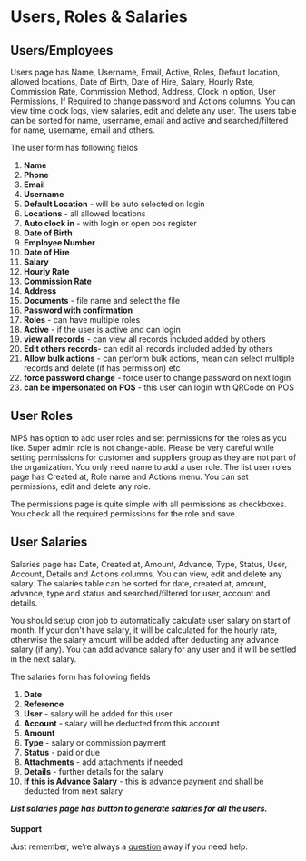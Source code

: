 # Users, Roles & Salaries



## Users/Employees

Users page has Name, Username, Email, Active, Roles, Default location, allowed locations, Date of Birth, Date of Hire, Salary, Hourly Rate, Commission Rate, Commission Method, Address, Clock in option, User Permissions, If Required to change password and Actions columns. You can view time clock logs, view salaries, edit and delete any user. The users table can be sorted for name, username, email and active and searched/filtered for name, username, email and others.

The user form has following fields

1.  **Name**
2.  **Phone**
3.  **Email**
4.  **Username**
5.  **Default Location** - will be auto selected on login
6.  **Locations** - all allowed locations
7.  **Auto clock in** - with login or open pos register
8.  **Date of Birth**
9.  **Employee Number**
10. **Date of Hire**
11. **Salary**
12. **Hourly Rate**
13. **Commission Rate**
14. **Address**
15. **Documents** - file name and select the file
16. **Password with confirmation**
17. **Roles** - can have multiple roles
18. **Active** - if the user is active and can login
19. **view all records** - can view all records included added by others
20. **Edit others records**- can edit all records included added by others
21. **Allow bulk actions** - can perform bulk actions, mean can select multiple records and delete (if has permission) etc
22. **force password change** - force user to change password on next login
23. **can be impersonated on POS** - this user can login with QRCode on POS

## User Roles

MPS has option to add user roles and set permissions for the roles as you like. Super admin role is not change-able. Please be very careful while setting permissions for customer and suppliers group as they are not part of the organization. You only need name to add a user role. The list user roles page has Created at, Role name and Actions menu. You can set permissions, edit and delete any role.

The permissions page is quite simple with all permissions as checkboxes. You check all the required permissions for the role and save.

## User Salaries

Salaries page has Date, Created at, Amount, Advance, Type, Status, User, Account, Details and Actions columns. You can view, edit and delete any salary. The salaries table can be sorted for date, created at, amount, advance, type and status and searched/filtered for user, account and details.

You should setup cron job to automatically calculate user salary on start of month. If your don't have salary, it will be calculated for the hourly rate, otherwise the salary amount will be added after deducting any advance salary (if any). You can add advance salary for any user and it will be settled in the next salary.

The salaries form has following fields

1.  **Date**
2.  **Reference**
3.  **User** - salary will be added for this user
4.  **Account** - salary will be deducted from this account
5.  **Amount**
6.  **Type** - salary or commission payment
7.  **Status** - paid or due
8.  **Attachments** - add attachments if needed
9.  **Details** - further details for the salary
10. **If this is Advance Salary** - this is advance payment and shall be deducted from next salary

**_List salaries page has button to generate salaries for all the users._**

####

**Support**

Just remember, we’re always a [question](https://tecdiary.net/support/modern-point-of-sale-solution/ask_question) away if you need help.
